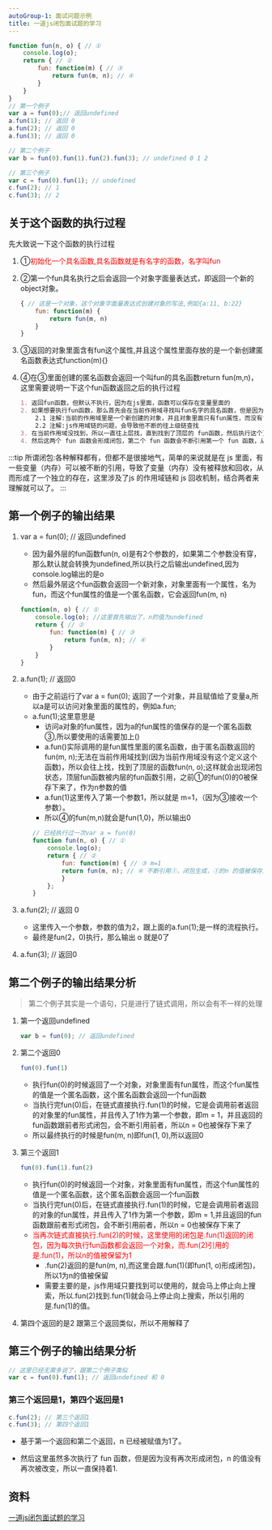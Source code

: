 ```yaml
---
autoGroup-1: 面试问题示例
title: 一道js闭包面试题的学习
---
```

```js
function fun(n, o) { // ①
    console.log(o);
    return { // ②
        fun: function(m) { // ③
            return fun(m, n); // ④
        }
    }
}
// 第一个例子
var a = fun(0);// 返回undefined
a.fun(1); // 返回 0
a.fun(2); // 返回 0
a.fun(3); // 返回 0

// 第二个例子
var b = fun(0).fun(1).fun(2).fun(3); // undefined 0 1 2

// 第三个例子
var c = fun(0).fun(1); // undefined
c.fun(2); // 1
c.fun(3); // 2
```
## 关于这个函数的执行过程
先大致说一下这个函数的执行过程
1. ①<span style="color: red">初始化一个具名函数,具名函数就是有名字的函数，名字叫fun</span>
2. ②第一个fun具名执行之后会返回一个对象字面量表达式，即返回一个新的object对象。

    ```js
    { // 这是一个对象，这个对象字面量表达式创建对象的写法,例如{a:11, b:22}
        fun: function(m) {
            return fun(m, n)
        }
    }
    ```
3. ③返回的对象里面含有fun这个属性,并且这个属性里面存放的是一个新创建匿名函数表达式function(m){}
4. ④在③里面创建的匿名函数会返回一个叫fun的具名函数return fun(m,n)，这里需要说明一下这个fun函数返回之后的执行过程

    ```md
    1. 返回fun函数，但默认不执行，因为在js里面，函数可以保存在变量里面的
    2. 如果想要执行fun函数，那么首先会在当前作用域寻找叫fun名字的具名函数，但是因为当前作用域里fun名字的函数是没有被定义的，所以会自动往上一级查找
        2.1 注解:当前的作用域里是一个新创建的对象，并且对象里面只有fun属性，而没有fun具名函数
        2.2 注解:js作用域链的问题，会导致他不断的往上级链查找
    3. 在当前作用域没找到，所以一直往上层找，直到找到了顶层的 fun函数，然后执行这个顶层的 fun 函数。
    4. 然后这两个 fun 函数会形成闭包，第二个 fun 函数会不断引用第一个 fun 函数，从而导致一些局部变量例如 n，o 得以保存。
    ```

:::tip
所谓闭包:各种解释都有，但都不是很接地气，简单的来说就是在 js 里面，有一些变量（内存）可以被不断的引用，导致了变量（内存）没有被释放和回收，从而形成了一个独立的存在，这里涉及了js 的作用域链和 js 回收机制，结合两者来理解就可以了。
:::
## 第一个例子的输出结果
1. var a = fun(0); // 返回undefined

    - 因为最外层的fun函数fun(n, o)是有2个参数的，如果第二个参数没有穿，那么默认就会转换为undefined,所以执行之后输出undefined,因为console.log输出的是o
    - 然后最外层这个fun函数会返回一个新对象，对象里面有一个属性，名为fun，而这个fun属性的值是一个匿名函数，它会返回fun(m, n)
    ```js
    function(n, o) { // ①
        console.log(o); //这里首先输出了，n的值为undefined
        return { // ②
            fun: function(m) { // ③
                return fun(m, n); // ④
            }
        }
    }
    ```
2. a.fun(1); // 返回0
    - 由于之前运行了var a = fun(0); 返回了一个对象，并且赋值给了变量a,所以a是可以访问对象里面的属性的，例如a.fun;
    - a.fun(1);这里意思是
        - 访问a对象的fun属性，因为a的fun属性的值保存的是一个匿名函数③,所以要使用的话需要加上()
        - a.fun()实际调用的是fun属性里面的匿名函数，由于匿名函数返回的fun(m, n);无法在当前作用域找到(因为当前作用域没有这个定义这个函数)，所以会往上找，找到了顶层的函数fun(n, o);这样就会出现闭包状态，顶层fun函数被内层的fun函数引用，之前①的fun(0)的0被保存下来了，作为n参数的值
        - a.fun(1)这里传入了第一个参数1，所以就是 m=1，（因为③接收一个参数）。
        - 所以④的fun(m,n)就会是fun(1,0)，所以输出0
        ```js
        // 已经执行过一次var a = fun(0)
        function fun(n, o) { // ① 
            console.log(o);
            return { // ② 
                fun: function(m) { // ③ m=1
                return fun(m, n); // ④ 不断引用①，闭包生成，①的n 的值被保存为0
                }
            };
        }
        ```
3. a.fun(2); // 返回 0
    - 这里传入一个参数，参数的值为2，跟上面的a.fun(1);是一样的流程执行。
    - 最终是fun(2，0)执行，那么输出 o 就是0了
4. a.fun(3); // 返回0

## 第二个例子的输出结果分析
> 第二个例子其实是一个语句，只是进行了链式调用，所以会有不一样的处理
1. 第一个返回undefined
    ```js
    var b = fun(0); // 返回undefined
    ```
2. 第二个返回0

    ```js
    fun(0).fun(1)
    ```
    - 执行fun(0)的时候返回了一个对象，对象里面有fun属性，而这个fun属性的值是一个匿名函数，这个匿名函数会返回一个fun函数
    - 当执行完fun(0)后，在链式直接执行.fun(1)的时候，它是会调用前者返回的对象里的fun属性，并且传入了1作为第一个参数，即m = 1，并且返回的fun函数跟前者形式闭包，会不断引用前者，所以n = 0也被保存下来了
    - 所以最终执行的时候是fun(m, n)即fun(1, 0),所以返回0
3. 第三个返回1

    ```js
    fun(0).fun(1).fun(2)
    ```
    - 执行fun(0)的时候返回一个对象，对象里面有fun属性，而这个fun属性的值是一个匿名函数，这个匿名函数会返回一个fun函数
    - 当执行完fun(0)后，在链式直接执行.fun(1)的时候，它是会调用前者返回的对象的fun属性，并且传入了1作为第一个参数，即m = 1,并且返回的fun函数跟前者形式闭包，会不断引用前者，所以n = 0也被保存下来了
    - <span style="color: red">当再次链式直接执行.fun(2)的时候，这里使用的闭包是.fun(1)返回的闭包，因为每次执行fun函数都会返回一个对象，而.fun(2)引用的是.fun(1)，所以n的值被保留为1</span>
        - .fun(2)返回的是fun(m, n),而这里会跟.fun(1)(即fun(1, o)形成闭包)，所以1为n的值被保留
        - 需要主要的是，js作用域只要找到可以使用的，就会马上停止向上搜索，所以.fun(2)找到.fun(1)就会马上停止向上搜索，所以引用的是.fun(1)的值。
4. 第四个返回的是2
    跟第三个返回类似，所以不用解释了

## 第三个例子的输出结果分析
```js
// 这里已经无需多说了，跟第二个例子类似
var c = fun(0).fun(1); // 返回undefined 和 0
```
### 第三个返回是1，第四个返回是1
```js
c.fun(2); // 第三个返回1
c.fun(3); // 第四个返回1
```
- 基于第一个返回和第二个返回，n 已经被赋值为1了。

- 然后这里虽然多次执行了 fun 函数，但是因为没有再次形成闭包，n 的值没有再次被改变，所以一直保持着1.

## 资料
[一道js闭包面试题的学习](https://www.jianshu.com/p/f3d0f55c1acf)
